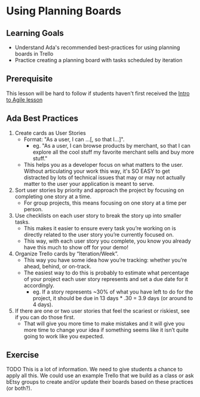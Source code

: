 # Using Planning Boards

## Learning Goals
- Understand Ada's recommended best-practices for using planning boards in Trello
- Practice creating a planning board with tasks scheduled by iteration

## Prerequisite
This lesson will be hard to follow if students haven't first received the [Intro to Agile lesson](https://github.com/Ada-Developers-Academy/textbook-curriculum/blob/master/00-programming-fundamentals/intro-to-agile.md)

## Ada Best Practices
1. Create cards as User Stories 
    - Format: "As a user, I can ...[, so that I...]". 
        - eg. "As a user, I can browse products by merchant, so that I can explore all the cool stuff my favorite merchant sells and buy more stuff."
    - This helps you as a developer focus on what matters to the user. Without articulating your work this way, it's SO EASY to get distracted by lots of technical issues that may or may not actually matter to the user your application is meant to serve.
1. Sort user stories by priority and approach the project by focusing on completing one story at a time.
    - For group projects, this means focusing on one story at a time per person.
1. Use checklists on each user story to break the story up into smaller tasks. 
    - This makes it easier to ensure every task you’re working on is directly related to the user story you’re currently focused on.
    - This way, with each user story you complete, you know you already have this much to show off for your demo!
1. Organize Trello cards by “Iteration/Week”. 
    - This way you have some idea how you’re tracking: whether you’re ahead, behind, or on-track. 
    - The easiest way to do this is probably to estimate what percentage of your project each user story represents and set a due date for it accordingly. 
      - eg. If a story represents ~30% of what you have left to do for the project, it should be due in 13 days * .30 = 3.9 days (or around to 4 days).
1. If there are one or two user stories that feel the scariest or riskiest, see if you can do those first. 
    - That will give you more time to make mistakes and it will give you more time to change your idea if something seems like it isn’t quite going to work like you expected.

  ## Exercise
  TODO This is a lot of information. We need to give students a chance to apply all this.
  We could use an example Trello that we build as a class or ask bEtsy groups to create and/or update their boards based on these practices (or both?). 
